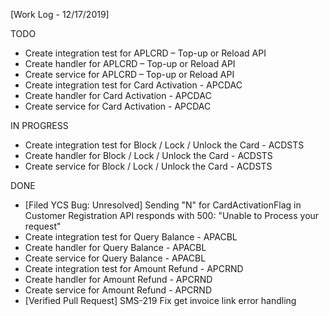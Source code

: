 [Work Log - 12/17/2019]

TODO
- Create integration test for APLCRD – Top-up or Reload API
- Create handler for APLCRD – Top-up or Reload API
- Create service for APLCRD – Top-up or Reload API
- Create integration test for Card Activation - APCDAC
- Create handler for Card Activation - APCDAC
- Create service for Card Activation - APCDAC

IN PROGRESS
- Create integration test for Block / Lock / Unlock the Card - ACDSTS
- Create handler for Block / Lock / Unlock the Card - ACDSTS
- Create service for Block / Lock / Unlock the Card - ACDSTS

DONE
- [Filed YCS Bug: Unresolved] Sending "N" for CardActivationFlag in Customer Registration API responds with 500: "Unable to Process your request"
- Create integration test for Query Balance - APACBL
- Create handler for Query Balance - APACBL
- Create service for Query Balance - APACBL
- Create integration test for Amount Refund - APCRND
- Create handler for Amount Refund - APCRND
- Create service for Amount Refund - APCRND
- [Verified Pull Request] SMS-219 Fix get invoice link error handling
